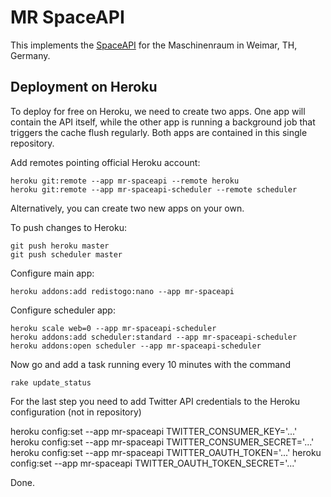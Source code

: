 MR SpaceAPI
===========

This implements the [SpaceAPI](http://hackerspaces.nl/spaceapi/) for the Maschinenraum in Weimar, TH, Germany.

Deployment on Heroku
--------------------

To deploy for free on Heroku, we need to create two apps. One app
will contain the API itself, while the other app is running a
background job that triggers the cache flush regularly. Both apps
are contained in this single repository.

Add remotes pointing official Heroku account:

    heroku git:remote --app mr-spaceapi --remote heroku
    heroku git:remote --app mr-spaceapi-scheduler --remote scheduler

Alternatively, you can create two new apps on your own.

To push changes to Heroku:

    git push heroku master
    git push scheduler master

Configure main app:

    heroku addons:add redistogo:nano --app mr-spaceapi

Configure scheduler app:

    heroku scale web=0 --app mr-spaceapi-scheduler
    heroku addons:add scheduler:standard --app mr-spaceapi-scheduler
    heroku addons:open scheduler --app mr-spaceapi-scheduler

Now go and add a task running every 10 minutes with the command

    rake update_status

For the last step you need to add Twitter API credentials to the
Heroku configuration (not in repository)

  heroku config:set --app mr-spaceapi TWITTER_CONSUMER_KEY='...'
  heroku config:set --app mr-spaceapi TWITTER_CONSUMER_SECRET='...'
  heroku config:set --app mr-spaceapi TWITTER_OAUTH_TOKEN='...'
  heroku config:set --app mr-spaceapi TWITTER_OAUTH_TOKEN_SECRET='...'

Done.
